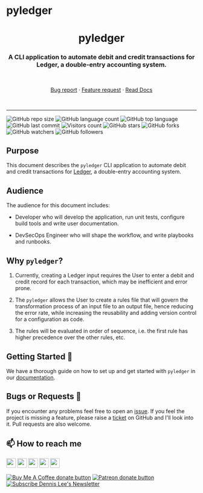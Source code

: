 # pyledger

<h1 align="center" style="border-bottom: none;">pyledger</h1>
<h3 align="center">A CLI application to automate debit and credit transactions for Ledger, a double-entry accounting system.</h3>
<br />
<p align="center">
  <p align="center">
    <a href="https://github.com/dennislwm/pyledger/issues/new?template=bug_report.yml">Bug report</a>
    ·
    <a href="https://github.com/dennislwm/pyledger/issues/new?template=feature_request.yml">Feature request</a>
    ·
    <a href="https://github.com/dennislwm/pyledger/wiki">Read Docs</a>
  </p>
</p>
<br />

---

![GitHub repo size](https://img.shields.io/github/repo-size/dennislwm/pyledger?style=plastic)
![GitHub language count](https://img.shields.io/github/languages/count/dennislwm/pyledger?style=plastic)
![GitHub top language](https://img.shields.io/github/languages/top/dennislwm/pyledger?style=plastic)
![GitHub last commit](https://img.shields.io/github/last-commit/dennislwm/pyledger?color=red&style=plastic)
![Visitors count](https://hits.sh/github.com/dennislwm/pyledger/hits.svg)
![GitHub stars](https://img.shields.io/github/stars/dennislwm/pyledger?style=social)
![GitHub forks](https://img.shields.io/github/forks/dennislwm/pyledger?style=social)
![GitHub watchers](https://img.shields.io/github/watchers/dennislwm/pyledger?style=social)
![GitHub followers](https://img.shields.io/github/followers/dennislwm?style=social)

## Purpose

This document describes the `pyledger` CLI application to automate debit and credit transactions for [Ledger](https://github.com/ledger/ledger), a double-entry accounting system.

## Audience

The audience for this document includes:

* Developer who will develop the application, run unit tests, configure build tools and write user documentation.

* DevSecOps Engineer who will shape the workflow, and write playbooks and runbooks.

## Why `pyledger`?

1. Currently, creating a Ledger input requires the User to enter a debit and credit record for each transaction, which may be inefficient and error prone.

2. The `pyledger` allows the User to create a rules file that will govern the transformation process of an input file to an output file, hence reducing the error rate, while increasing the reusability and adding version control for a configuration as code.

3. The rules will be evaluated in order of sequence, i.e. the first rule has higher precedence over the other rules, etc.

## Getting Started 🚀

We have a thorough guide on how to set up and get started with `pyledger` in our [documentation](https://github.com/dennislwm/pyledger/wiki).

## Bugs or Requests 🐛

If you encounter any problems feel free to open an [issue](https://github.com/dennislwm/pyledger/issues/new?template=bug_report.yml). If you feel the project is missing a feature, please raise a [ticket](https://github.com/dennislwm/pyledger/issues/new?template=feature_request.yml) on GitHub and I'll look into it. Pull requests are also welcome.

## 📫 How to reach me
<p>
<a href="https://www.linkedin.com/in/dennislwm"><img src="https://img.shields.io/badge/LinkedIn-blue?style=for-the-badge&logo=linkedin&labelColor=blue" height=25></a>
<a href="https://twitter.com/hypowork"><img src="https://img.shields.io/badge/twitter-%231DA1F2.svg?&style=for-the-badge&logo=twitter&logoColor=white" height=25></a>
<a href="https://leetradetitan.medium.com"><img src="https://img.shields.io/badge/medium-%2312100E.svg?&style=for-the-badge&logo=medium&logoColor=white" height=25></a>
<a href="https://dev.to/dennislwm"><img src="https://img.shields.io/badge/DEV.TO-%230A0A0A.svg?&style=for-the-badge&logo=dev-dot-to&logoColor=white" height=25></a>
<a href="https://www.youtube.com/user/dennisleewm"><img src="https://img.shields.io/badge/-YouTube-red?&style=for-the-badge&logo=youtube&logoColor=white" height=25></a>
</p>
<p>
<span class="badge-buymeacoffee"><a href="https://ko-fi.com/dennislwm" title="Donate to this project using Buy Me A Coffee"><img src="https://img.shields.io/badge/buy%20me%20a%20coffee-donate-yellow.svg" alt="Buy Me A Coffee donate button" /></a></span>
<span class="badge-patreon"><a href="https://patreon.com/dennislwm" title="Donate to this project using Patreon"><img src="https://img.shields.io/badge/patreon-donate-yellow.svg" alt="Patreon donate button" /></a></span>
<span class="badge-newsletter"><a href="https://buttondown.email/dennislwm" title="Subscribe to Newsletter"><img src="https://img.shields.io/badge/newsletter-subscribe-blue.svg" alt="Subscribe Dennis Lee's Newsletter" /></a></span>
